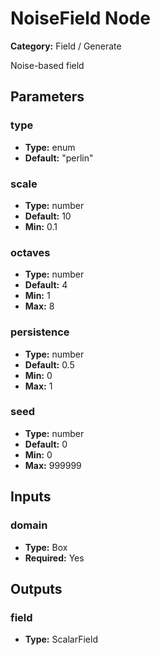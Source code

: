 
# NoiseField Node

**Category:** Field / Generate

Noise-based field

## Parameters


### type
- **Type:** enum
- **Default:** "perlin"





### scale
- **Type:** number
- **Default:** 10
- **Min:** 0.1




### octaves
- **Type:** number
- **Default:** 4
- **Min:** 1
- **Max:** 8



### persistence
- **Type:** number
- **Default:** 0.5
- **Min:** 0
- **Max:** 1



### seed
- **Type:** number
- **Default:** 0
- **Min:** 0
- **Max:** 999999



## Inputs


### domain
- **Type:** Box
- **Required:** Yes



## Outputs


### field
- **Type:** ScalarField




